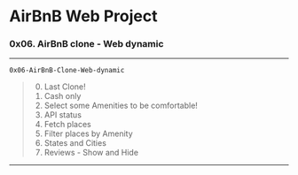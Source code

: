 # AirBnB Web Project
### 0x06. AirBnB clone - Web dynamic
---
`0x06-AirBnB-Clone-Web-dynamic`
> 0. Last Clone!
> 1. Cash only
> 2. Select some Amenities to be comfortable!
> 3. API status
> 4. Fetch places
> 5. Filter places by Amenity
> 6. States and Cities
> 7. Reviews - Show and Hide
---
